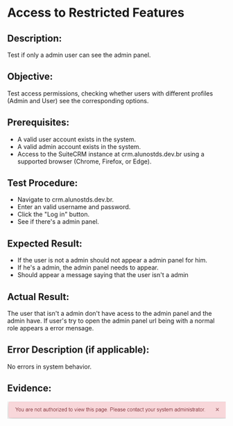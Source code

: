 # Access to Restricted Features
## Description: 
Test if only a admin user can see the admin panel.

## Objective:
Test access permissions, checking whether users with different profiles (Admin and User) see the corresponding options.

## Prerequisites:
* A valid user account exists in the system.
* A valid admin account exists in the system.
* Access to the SuiteCRM instance at crm.alunostds.dev.br using a supported browser (Chrome, Firefox, or Edge).

## Test Procedure:
* Navigate to crm.alunostds.dev.br.
* Enter an valid username and password.
* Click the "Log in" button.
* See if there's a admin panel.

## Expected Result:
* If the user is not a admin should not appear a admin panel for him.
* If he's a admin, the admin panel needs to appear.
* Should appear a message saying that the user isn't a admin

## Actual Result:
The user that isn't a admin don't have acess to the admin panel and the admin have. If user's try to open the admin panel url being with a normal role appears a error mensage.

## Error Description (if applicable):
No errors in system behavior.

## Evidence:
![Sucessful test](/images/testCase10/sucessfulTest.png)